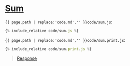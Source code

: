 # [Sum](code.zip)

`{{ page.path | replace:'code.md','' }}code/sum.js`:

```js
{% include_relative code/sum.js %}
```

`{{ page.path | replace:'code.md','' }}code/sum.print.js`:

```js
{% include_relative code/sum.print.js %}
```

> [Response](response/sum.js)
